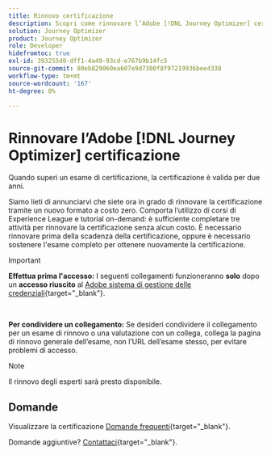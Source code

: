 ```yaml
---
title: Rinnovo certificazione
description: Scopri come rinnovare l’Adobe [!DNL Journey Optimizer] certificazione prima della scadenza.
solution: Journey Optimizer
product: Journey Optimizer
role: Developer
hidefromtoc: true
exl-id: 393255d0-dff1-4a49-93cd-e767b9b14fc5
source-git-commit: 80eb829060ea607e9d7380f8f97219936bee4338
workflow-type: tm+mt
source-wordcount: '167'
ht-degree: 0%

---
```


# Rinnovare l’Adobe [!DNL Journey Optimizer] certificazione

Quando superi un esame di certificazione, la certificazione è valida per due anni.

Siamo lieti di annunciarvi che siete ora in grado di rinnovare la certificazione tramite un nuovo formato a costo zero. Comporta l’utilizzo di corsi di Experience League e tutorial on-demand: è sufficiente completare tre attività per rinnovare la certificazione senza alcun costo. È necessario rinnovare prima della scadenza della certificazione, oppure è necessario sostenere l&#39;esame completo per ottenere nuovamente la certificazione.

>[!IMPORTANT]
>
>**Effettua prima l&#39;accesso:** I seguenti collegamenti funzioneranno **solo** dopo un **accesso riuscito** al [Adobe sistema di gestione delle credenziali](https://www.certmetrics.com/adobe){target="_blank"}.
>
><br>
>
>**Per condividere un collegamento:** Se desideri condividere il collegamento per un esame di rinnovo o una valutazione con un collega, collega la pagina di rinnovo generale dell’esame, non l’URL dell’esame stesso, per evitare problemi di accesso.

>[!NOTE]
>Il rinnovo degli esperti sarà presto disponibile.

## Domande

Visualizzare la certificazione [Domande frequenti](https://experienceleague.adobe.com/docs/certification/certification/faq.html){target="_blank"}.

Domande aggiuntive? [Contattaci](mailto:certif@adobe.com){target="_blank"}.
